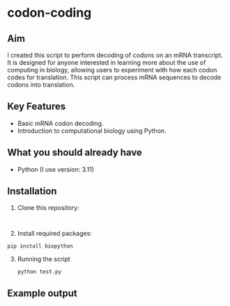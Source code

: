 # codon-coding

## Aim
I created this script to perform decoding of codons on an mRNA transcript. It is designed for anyone interested in learning more about the use of computing in biology, allowing users to experiment with how each codon codes for translation. This script can process mRNA sequences to decode codons into translation.

## Key Features
- Basic mRNA codon decoding.
- Introduction to computational biology using Python.

## What you should already have
- Python (I use version: 3.11)

## Installation

1. Clone this repository:
   ```

   
   ```

2. Install required packages:
  ```
  pip install biopython
  ```
3. Running the script
   ```
   python test.py
   ```

## Example output
